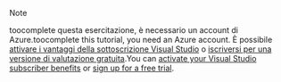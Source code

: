 
> [!NOTE]
> <span data-ttu-id="b8163-101">toocomplete questa esercitazione, è necessario un account di Azure.</span><span class="sxs-lookup"><span data-stu-id="b8163-101">toocomplete this tutorial, you need an Azure account.</span></span> <span data-ttu-id="b8163-102">È possibile <a href="/pricing/member-offers/msdn-benefits-details/" target="_blank">attivare i vantaggi della sottoscrizione Visual Studio</a> o <a href="/pricing/free-trial/" target="_blank">iscriversi per una versione di valutazione gratuita</a>.</span><span class="sxs-lookup"><span data-stu-id="b8163-102">You can <a href="/pricing/member-offers/msdn-benefits-details/" target="_blank">activate your Visual Studio subscriber benefits</a> or <a href="/pricing/free-trial/" target="_blank">sign up for a free trial</a>.</span></span>
> 
> 

